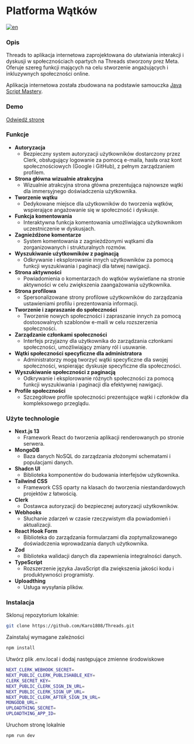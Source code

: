 # Platforma Wątków

[![en](https://img.shields.io/badge/lang-pl-en.svg)](https://github.com/YourUsername/ThreadsPlatform/blob/main/README.md)

### Opis

Threads to aplikacja internetowa zaprojektowana do ułatwiania interakcji i dyskusji w społecznościach opartych na Threads stworzony prez Meta. Oferuje szereg funkcji mających na celu stworzenie angażujących i inkluzywnych społeczności online.

Aplikacja internetowa została zbudowana na podstawie samouczka [Java Script Mastery](https://www.youtube.com/watch?v=O5cmLDVTgAs).

### Demo

[Odwiedź stronę](https://threads-app-karo.vercel.app/)

### Funkcje

- **Autoryzacja**
  - Bezpieczny system autoryzacji użytkowników dostarczony przez Clerk, obsługujący logowanie za pomocą e-maila, hasła oraz kont społecznościowych (Google i GitHub), z pełnym zarządzaniem profilem.
- **Strona główna wizualnie atrakcyjna**
  - Wizualnie atrakcyjna strona główna prezentująca najnowsze wątki dla immersyjnego doświadczenia użytkownika.
- **Tworzenie wątku**
  - Dedykowane miejsce dla użytkowników do tworzenia wątków, wspierające angażowanie się w społeczność i dyskusje.
- **Funkcja komentowania**
  - Interaktywna funkcja komentowania umożliwiająca użytkownikom uczestniczenie w dyskusjach.
- **Zagnieżdżone komentarze**
  - System komentowania z zagnieżdżonymi wątkami dla zorganizowanych i strukturalnych rozmów.
- **Wyszukiwanie użytkowników z paginacją**
  - Odkrywanie i eksplorowanie innych użytkowników za pomocą funkcji wyszukiwania i paginacji dla łatwej nawigacji.
- **Strona aktywności**
  - Powiadomienia o komentarzach do wątków wyświetlane na stronie aktywności w celu zwiększenia zaangażowania użytkownika.
- **Strona profilowa**
  - Spersonalizowane strony profilowe użytkowników do zarządzania ustawieniami profilu i prezentowania informacji.
- **Tworzenie i zapraszanie do społeczności**
  - Tworzenie nowych społeczności i zapraszanie innych za pomocą dostosowalnych szablonów e-maili w celu rozszerzenia społeczności.
- **Zarządzanie członkami społeczności**
  - Interfejs przyjazny dla użytkownika do zarządzania członkami społeczności, umożliwiający zmiany ról i usuwanie.
- **Wątki społeczności specyficzne dla administratora**
  - Administratorzy mogą tworzyć wątki specyficzne dla swojej społeczności, wspierając dyskusje specyficzne dla społeczności.
- **Wyszukiwanie społeczności z paginacją**
  - Odkrywanie i eksplorowanie różnych społeczności za pomocą funkcji wyszukiwania i paginacji dla efektywnej nawigacji.
- **Profile społeczności**
  - Szczegółowe profile społeczności prezentujące wątki i członków dla kompleksowego przeglądu.

### Użyte technologie

- **Next.js 13**
  - Framework React do tworzenia aplikacji renderowanych po stronie serwera.
- **MongoDB**
  - Baza danych NoSQL do zarządzania złożonymi schematami i populacjami danych.
- **Shadcn UI**
  - Biblioteka komponentów do budowania interfejsów użytkownika.
- **Tailwind CSS**
  - Framework CSS oparty na klasach do tworzenia niestandardowych projektów z łatwością.
- **Clerk**
  - Dostawca autoryzacji do bezpiecznej autoryzacji użytkowników.
- **Webhooks**
  - Słuchanie zdarzeń w czasie rzeczywistym dla powiadomień i aktualizacji.
- **React Hook Form**
  - Biblioteka do zarządzania formularzami dla zoptymalizowanego doświadczenia wprowadzania danych użytkownika.
- **Zod**
  - Biblioteka walidacji danych dla zapewnienia integralności danych.
- **TypeScript**
  - Rozszerzenie języka JavaScript dla zwiększenia jakości kodu i produktywności programisty.
- **Uploadthing**
  - Usługa wysyłania plików.

### Instalacja

Sklonuj repozytorium lokalnie:

```bash
git clone https://github.com/Karo1808/Threads.git
```

Zainstaluj wymagane zależności

```bash
npm install
```

Utwórz plik .env.local i dodaj następujące zmienne środowiskowe

```bash
NEXT_CLERK_WEBHOOK_SECRET=
NEXT_PUBLIC_CLERK_PUBLISHABLE_KEY=
CLERK_SECRET_KEY=
NEXT_PUBLIC_CLERK_SIGN_IN_URL=
NEXT_PUBLIC_CLERK_SIGN_UP_URL=
NEXT_PUBLIC_CLERK_AFTER_SIGN_IN_URL=
MONGODB_URL=
UPLOADTHING_SECRET=
UPLOADTHING_APP_ID=
```

Uruchom stronę lokalnie

```bash
npm run dev
```

